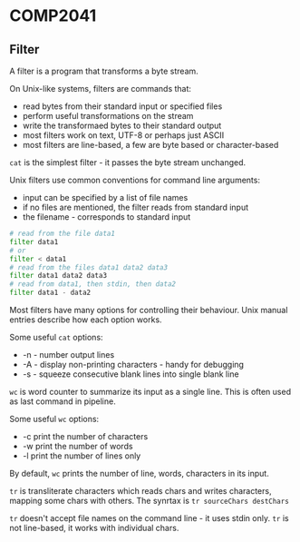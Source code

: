 # COMP2041

## Filter
A filter is a program that transforms a byte stream.

On Unix-like systems, filters are commands that:
- read bytes from their standard input or specified files
- perform useful transformations on the stream
- write the transformaed bytes to their standard output
- most filters work on text, UTF-8 or perhaps just ASCII
- most filters are line-based, a few are byte based or character-based

```cat``` is the simplest filter - it passes the byte stream unchanged.

Unix filters use common conventions for command line arguments:
- input can be specified by a list of file names
- if no files are mentioned, the filter reads from standard input
- the filename - corresponds to standard input
``` python
# read from the file data1
filter data1
# or
filter < data1
# read from the files data1 data2 data3
filter data1 data2 data3
# read from data1, then stdin, then data2
filter data1 - data2
```

Most filters have many options for controlling their behaviour. Unix manual entries describe how each option works.

Some useful ```cat``` options:
- -n - number output lines
- -A - display non-printing characters - handy for debugging
- -s - squeeze consecutive blank lines into single blank line

```wc``` is word counter to summarize its input as a single line. This is often used as last command in pipeline.

Some useful ```wc``` options:
- -c  print the number of characters
- -w  print the number of words
- -l  print the number of lines only

By default, ```wc``` prints the number of line, words, characters in its input.

```tr``` is transliterate characters which reads chars and writes characters, mapping some chars with others. The synrtax is ```tr sourceChars destChars```

```tr``` doesn't accept file names on the command line - it uses stdin only. ```tr``` is not line-based, it works with individual chars.
